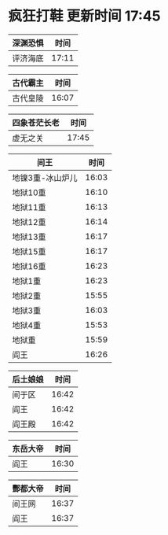 # 疯狂打鞋 更新时间 17:45

| 深渊恐惧   | 时间    |
|--------|-------|
| 评济海底 | 17:11 |

| 古代霸主   | 时间    |
|--------|-------|
| 古代皇陵 | 16:07 |

| 四象苍茫长老   | 时间    |
|--------|-------|
| 虚无之关 | 17:45 |

| 间王   | 时间    |
|--------|-------|
| 地镍3重-冰山炉儿 | 16:03 |
| 地狱10重 | 16:10 |
| 地狱11重 | 16:13 |
| 地狱12重 | 16:14 |
| 地狱13重 | 16:17 |
| 地狱15重 | 16:17 |
| 地狱16重 | 16:23 |
| 地狱1重 | 16:23 |
| 地狱2重 | 15:55 |
| 地狱3重 | 16:03 |
| 地狱4重 | 15:53 |
| 地狱重 | 15:59 |
| 阎王 | 16:26 |

| 后土娘娘   | 时间    |
|--------|-------|
| 间于区 | 16:42 |
| 阎王 | 16:42 |
| 阎王殿 | 16:42 |

| 东岳大帝   | 时间    |
|--------|-------|
| 阎王 | 16:30 |

| 酆都大帝   | 时间    |
|--------|-------|
| 间王网 | 16:37 |
| 阎王 | 16:37 |